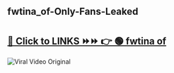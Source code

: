 
 ## fwtina_of-Only-Fans-Leaked

# <h2><a href="https://clipsfans.com/fwtina_of&ref=git">🔗 Click to LINKS ⏩⏩ 👉 🟢 fwtina of </a></h2>

<a href="https://clipsfans.com/fwtina_of&ref=git" rel="nofollow" data-target="animated-image.originalLink"><img src="https://i.ibb.co.com/xMMVF88/686577567.gif" alt="Viral Video Original" style="max-width: 100%; display: inline-block;" data-target="animated-image.originalImage"></a>
